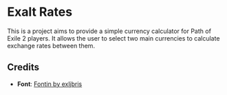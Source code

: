 # Exalt Rates

This is a project aims to provide a simple currency calculator for Path of Exile 2 players. It allows the user to select two main currencies to calculate exchange rates between them.

## Credits

- **Font**: [Fontin by exljbris](https://www.exljbris.com/fontin.html)

